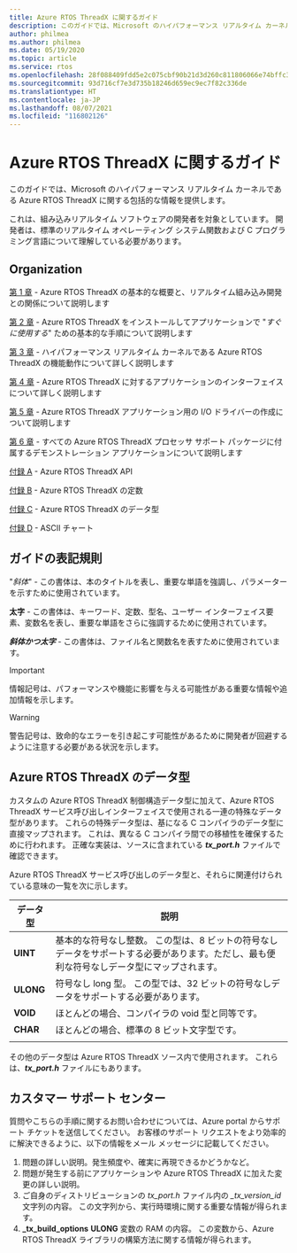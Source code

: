 ```yaml
---
title: Azure RTOS ThreadX に関するガイド
description: このガイドでは、Microsoft のハイパフォーマンス リアルタイム カーネルである Azure RTOS ThreadX に関する包括的な情報を提供します。
author: philmea
ms.author: philmea
ms.date: 05/19/2020
ms.topic: article
ms.service: rtos
ms.openlocfilehash: 28f088409fdd5e2c075cbf90b21d3d260c811806066e74bffc395207cde0239c
ms.sourcegitcommit: 93d716cf7e3d735b18246d659ec9ec7f82c336de
ms.translationtype: HT
ms.contentlocale: ja-JP
ms.lasthandoff: 08/07/2021
ms.locfileid: "116802126"
---
```

# <a name="about-the-azure-rtos-threadx-guide"></a>Azure RTOS ThreadX に関するガイド

このガイドでは、Microsoft のハイパフォーマンス リアルタイム カーネルである Azure RTOS ThreadX に関する包括的な情報を提供します。 

これは、組み込みリアルタイム ソフトウェアの開発者を対象としています。 開発者は、標準のリアルタイム オペレーティング システム関数および C プログラミング言語について理解している必要があります。

## <a name="organization"></a>Organization

[第 1 章](chapter1.md) - Azure RTOS ThreadX の基本的な概要と、リアルタイム組み込み開発との関係について説明します

[第 2 章](chapter2.md) - Azure RTOS ThreadX をインストールしてアプリケーションで "*すぐに使用する*" ための基本的な手順について説明します

[第 3 章](chapter3.md) - ハイパフォーマンス リアルタイム カーネルである Azure RTOS ThreadX の機能動作について詳しく説明します

[第 4 章](chapter4.md) - Azure RTOS ThreadX に対するアプリケーションのインターフェイスについて詳しく説明します

[第 5 章](chapter5.md) - Azure RTOS ThreadX アプリケーション用の I/O ドライバーの作成について説明します

[第 6 章](chapter6.md) - すべての Azure RTOS ThreadX プロセッサ サポート パッケージに付属するデモンストレーション アプリケーションについて説明します

[付録 A](appendix-a.md) - Azure RTOS ThreadX API

[付録 B](appendix-b.md) - Azure RTOS ThreadX の定数

[付録 C](appendix-c.md) - Azure RTOS ThreadX のデータ型

[付録 D](appendix-d.md) - ASCII チャート

## <a name="guide-conventions"></a>ガイドの表記規則

"*斜体*" - この書体は、本のタイトルを表し、重要な単語を強調し、パラメーターを示すために使用されています。

**太字** - この書体は、キーワード、定数、型名、ユーザー インターフェイス要素、変数名を表し、重要な単語をさらに強調するために使用されています。

***斜体かつ太字*** - この書体は、ファイル名と関数名を表すために使用されています。

> [!IMPORTANT]
> 情報記号は、パフォーマンスや機能に影響を与える可能性がある重要な情報や追加情報を示します。

> [!WARNING]
> 警告記号は、致命的なエラーを引き起こす可能性があるために開発者が回避するように注意する必要がある状況を示します。

## <a name="azure-rtos-threadx-data-types"></a>Azure RTOS ThreadX のデータ型

カスタムの Azure RTOS ThreadX 制御構造データ型に加えて、Azure RTOS ThreadX サービス呼び出しインターフェイスで使用される一連の特殊なデータ型があります。 これらの特殊データ型は、基になる C コンパイラのデータ型に直接マップされます。 これは、異なる C コンパイラ間での移植性を確保するために行われます。 正確な実装は、ソースに含まれている ***tx_port.h*** ファイルで確認できます。

Azure RTOS ThreadX サービス呼び出しのデータ型と、それらに関連付けられている意味の一覧を次に示します。

| データ型  | 説明 |
| -------- | ------------------------------------------------------------------------------------------------------------------------------------ |
| **UINT** | 基本的な符号なし整数。 この型は、8 ビットの符号なしデータをサポートする必要があります。ただし、最も便利な符号なしデータ型にマップされます。 |
| **ULONG** | 符号なし long 型。 この型では、32 ビットの符号なしデータをサポートする必要があります。 |
| **VOID** | ほとんどの場合、コンパイラの void 型と同等です。 |
| **CHAR** | ほとんどの場合、標準の 8 ビット文字型です。 |
|  |  |

その他のデータ型は Azure RTOS ThreadX ソース内で使用されます。 これらは、***tx_port.h*** ファイルにもあります。

## <a name="customer-support-center"></a>カスタマー サポート センター

質問やこちらの手順に関するお問い合わせについては、Azure portal からサポート チケットを送信してください。 お客様のサポート リクエストをより効率的に解決できるように、以下の情報をメール メッセージに記載してください。

1. 問題の詳しい説明。発生頻度や、確実に再現できるかどうかなど。
2. 問題が発生する前にアプリケーションや Azure RTOS ThreadX に加えた変更の詳しい説明。
3. ご自身のディストリビューションの *tx_port.h* ファイル内の *_tx_version_id* 文字列の内容。 この文字列から、実行時環境に関する重要な情報が得られます。
4. **_tx_build_options** **ULONG** 変数の RAM の内容。 この変数から、Azure RTOS ThreadX ライブラリの構築方法に関する情報が得られます。
